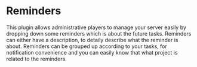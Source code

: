 # Reminders
This plugin allows administrative players to manage your server easily by dropping down some reminders which is about the future tasks. Reminders can either have a description, to detaily describe what the reminder is about. Reminders can be grouped up according to your tasks, for notification convenience and you can easily know that what project is related to the reminders.
